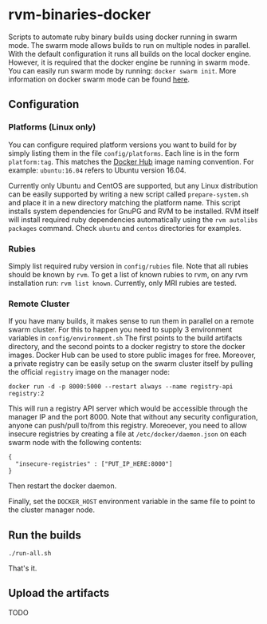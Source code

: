 # rvm-binaries-docker

Scripts to automate ruby binary builds using docker running in swarm mode.
The swarm mode allows builds to run on multiple nodes in parallel.
With the default configuration it runs all builds on the local docker engine.
However, it is required that the docker engine be running in swarm mode.
You can easily run swarm mode by running: `docker swarm init`.
More information on docker swarm mode can be found
[here](https://docs.docker.com/engine/swarm/).

## Configuration

### Platforms (Linux only)

You can configure required platform versions you want to build for by simply
listing them in the file `config/platforms`. Each line is in the form `platform:tag`.
This matches the [Docker Hub](https://hub.docker.com/) image naming convention.
For example: `ubuntu:16.04` refers to Ubuntu version 16.04.

Currently only Ubuntu and CentOS are supported, but any Linux distribution can be
easily supported by writing a new script called `prepare-system.sh` and place it
in a new directory matching the platform name. This script installs system dependencies
for GnuPG and RVM to be installed. RVM itself will install required ruby dependencies automatically
using the `rvm autolibs packages` command. Check `ubuntu` and `centos` directories for examples.

### Rubies

Simply list required ruby version in `config/rubies` file. Note that all rubies should be
known by `rvm`. To get a list of known rubies to rvm, on any rvm installation run:
`rvm list known`. Currently, only MRI rubies are tested.

### Remote Cluster

If you have many builds, it makes sense to run them in parallel on a remote swarm cluster.
For this to happen you need to supply 3 environment variables in `config/environment.sh`
The first points to the build artifacts directory, and the second points to a docker registry
to store the docker images. Docker Hub can be used to store public images for free.
Moreover, a private registry can be easily setup on the swarm cluster itself by pulling 
the official `registry` image on the manager node:

    docker run -d -p 8000:5000 --restart always --name registry-api registry:2

This will run a registry API server which would be accessible through the manager IP
and the port 8000. Note that without any security configuration, anyone can push/pull to/from
this registry. Moreoever, you need to allow insecure registries by creating a file
at `/etc/docker/daemon.json` on each swarm node with the following contents:

    {
      "insecure-registries" : ["PUT_IP_HERE:8000"]
    }

Then restart the docker daemon.

Finally, set the `DOCKER_HOST` environment variable in the same file to point to
the cluster manager node.

## Run the builds

    ./run-all.sh

That's it.

## Upload the artifacts

TODO
